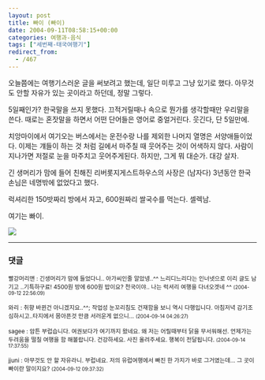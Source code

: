 ```yaml
---
layout: post
title: 빠이 (빠이)
date: 2004-09-11T08:58:15+00:00
categories: 여행과-음식
tags: ["세번째-태국여행기"]
redirect_from:
  - /467
---
```




오늘쯤에는 여행기스러운 글을 써보려고 했는데, 일단 미루고 그냥 있기로 했다. 아무것도 안할 자유가 있는 곳이라고 하던데, 정말 그렇다.

5일째인가? 한국말을 쓰지 못했다. 끄적거릴때나 속으로 뭔가를 생각할때만 우리말을 쓴다. 때로는 혼잣말을 하면서 어떤 단어들은 영어로 중얼거린다. 웃긴다, 단 5일만에.

치앙마이에서 여기오는 버스에서는 운전수랑 나를 제외한 나머지 열명은 서양애들이었다. 이제는 걔들이 하는 것 처럼 길에서 마주칠 때 웃어주는 것이 어색하지 않다. 사람이 지나가면 저절로 눈을 마주치고 웃어주게된다. 하지만, 그게 뭐 대순가. 대강 살자.

긴 생머리가 맘에 들어 친해진 리버롯지게스트하우스의 사장은 (남자다) 3년동안 한국손님은 네명밖에 없었다고 했다.

럭셔리한 150밧짜리 방에서 자고, 600원짜리 쌀국수를 먹는다. 셀렉남.

여기는 빠이.

<a title="Flickr에서 돌핀호텔님의 PICT1103" href="http://www.flickr.com/photos/jinto/3230087641/" target="flickr"><img src="http://farm4.static.flickr.com/3335/3230087641_3eb07b59c9_b.jpg" ></a>

* * *

### 댓글



<!--- cmt:816 --->
<!--- mail: --->
<!--- parent:0 --->

<small class=comment>빨강머리앤 : 긴생머리가 맘에 들었다니.. 아가씨인줄 알았넹..^^ 느리디느리다는 인너넷으로 이리 글도 남기고 ..기특하구료! 4500원 방에  600원 밥이요? 천국이야.. 나는 럭셔리 여행을 다녀오겟네 ^^ <small>(2004-09-12 22:56:09)</small></small>


<!--- cmt:817 --->
<!--- mail: --->
<!--- parent:0 --->

<small class=comment>와리 : 취향 바뀐건 아니겠지요..^^; 작업성 눈꼬리침도 건재함을 보니 역시 다행입니다. 아침저녁 감기조심하시고..타지에서 몸아픈것 만큼 서러운게 없으니... <small>(2004-09-14 04:26:27)</small></small>


<!--- cmt:818 --->
<!--- mail: --->
<!--- parent:0 --->

<small class=comment>sagee : 암튼 부럽습니다. 여권보다가 여기까지 왔네요. 왜 저는 어릴때부터 닭을 무서워해선. 언제가는 두려움을 떨칠 여행을 함 해볼랍니다. 건강하세요. 사진 올려주세요. 행복이 전달됩니다. <small>(2004-09-14 17:37:55)</small></small>


<!--- cmt:819 --->
<!--- mail: --->
<!--- parent:0 --->

<small class=comment>jjuni : 아무것도 안 할 자유라니. 부럽네요. 저의 유럽여행에서 빠진 한 가지가 바로 그거였는데... 그 곳이 빠이란 말이지요? <small>(2004-09-12 09:37:32)</small></small>

